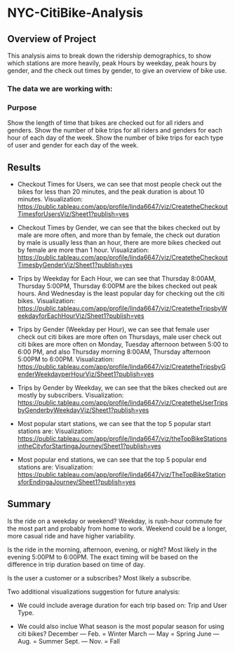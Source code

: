 # NYC-CitiBike-Analysis

## Overview of Project
This analysis aims to break down the ridership demographics, to show which stations are more heavily, peak Hours by weekday, peak hours by gender, and the check out times by gender, to give an overview of bike use.

### The data we are working with:



### Purpose
Show the length of time that bikes are checked out for all riders and genders.
Show the number of bike trips for all riders and genders for each hour of each day of the week.
Show the number of bike trips for each type of user and gender for each day of the week.

## Results
- Checkout Times for Users, we can see that most people check out the bikes for less than 20 minutes, and the peak duration is about 10 minutes. Visualization:
https://public.tableau.com/app/profile/linda6647/viz/CreatetheCheckoutTimesforUsersViz/Sheet1?publish=yes

- Checkout Times by Gender, we can see that the bikes checked out by male are more often, and more than by female, the check out duration by male is usually less than an hour, there are more bikes checked out by female are more than 1 hour. Visualization:
https://public.tableau.com/app/profile/linda6647/viz/CreatetheCheckoutTimesbyGenderViz/Sheet1?publish=yes


- Trips by Weekday for Each Hour, we can see that Thursday 8:00AM, Thursday 5:00PM, Thursday 6:00PM are the bikes checked out peak hours. And Wednesday is the least popular day for checking out the citi bikes. Visualization:
https://public.tableau.com/app/profile/linda6647/viz/CreatetheTripsbyWeekdayforEachHourViz/Sheet1?publish=yes


- Trips by Gender (Weekday per Hour), we can see that female user check out citi bikes are more often on Thursdays, male user check out citi bikes are more often on Monday, Tuesday afternoon between 5:00 to 6:00 PM, and also Thursday morning 8:00AM, Thursday afternoon 5:00PM to 6:00PM. Visualization:
https://public.tableau.com/app/profile/linda6647/viz/CreatetheTripsbyGenderWeekdayperHourViz/Sheet1?publish=yes


- Trips by Gender by Weekday, we can see that the bikes checked out are mostly by subscribers. Visualization:
https://public.tableau.com/app/profile/linda6647/viz/CreatetheUserTripsbyGenderbyWeekdayViz/Sheet1?publish=yes


- Most popular start stations, we can see that the top 5 popular start stations are:
Visualization:
https://public.tableau.com/app/profile/linda6647/viz/theTopBikeStationsintheCityforStartingaJourney/Sheet1?publish=yes

- Most popular end stations, we can see that the top 5 popular end stations are:
Visualization:
https://public.tableau.com/app/profile/linda6647/viz/TheTopBikeStationsforEndingaJourney/Sheet1?publish=yes



## Summary
Is the ride on a weekday or weekend? 
Weekday, is rush-hour commute for the most part and probably from home to work. Weekend could be a longer, more casual ride and have higher variability.

Is the ride in the morning, afternoon, evening, or night?
Most likely in the evening 5:00PM to 6:00PM. The exact timing will be based on the difference in trip duration based on time of day. 

Is the user a customer or a subscribes?
Most likely a subscribe. 

Two additional visualizations suggestion for future analysis:
- We could include average duration for each trip based on: Trip and User Type. 

- We could also inclue What season is the most popular season for using citi bikes?
December — Feb. = Winter
March — May = Spring
June — Aug. = Summer
Sept. — Nov. = Fall
